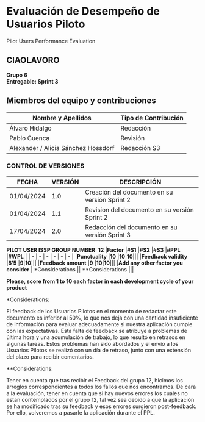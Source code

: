 # Evaluación de Desempeño de Usuarios Piloto
Pilot Users Performance Evaluation 
## CIAOLAVORO
**Grupo 6**
<br>
**Entregable: Sprint 3**

## Miembros del equipo y contribuciones

| Nombre y Apellidos | Tipo de Contribución |
|---------------------|-----------------------|
| Álvaro Hidalgo        | Redacción             |
| Pablo Cuenca         | Revisión              |
| Alexander / Alicia Sánchez Hossdorf         | Redacción S3              |



### CONTROL DE VERSIONES
| FECHA      | VERSIÓN | DESCRIPCIÓN                                      |
|------------|---------|--------------------------------------------------|
| 01/04/2024 | 1.0     | Creación del documento en su versión Sprint 2    |
| 01/04/2024 | 1.1     | Revision del documento en su versión Sprint 2    |
| 17/04/2024 | 2.0     | Redacción del documento en su versión Sprint 3    |

**PILOT USER ISSP GROUP NUMBER: 12** 
|**Factor** |**#S1** |**#S2** |**#S3** |**#PPL** |**#WPL** |
| - | - | - | - | - | - |
|**Punctuality** |**10** |**10**|**10**|||
|**Feedback validity** |**8’5** |**9**|**10**|||
|**Feedback amount** |**9** |**10**|**10**|||
|**Add any other factor you consider** | *Considerations || **Considerations |||

**Please, score from 1 to 10 each factor in each development cycle of your product** 

*Considerations:

El feedback de los Usuarios Pilotos en el momento de redactar este documento es inferior al 50%, lo que nos deja
con una cantidad insuficiente de información para evaluar adecuadamente si nuestra aplicación cumple con las
expectativas. Esta falta de feedback se atribuye a problemas de última hora y una acumulación de trabajo, lo que
resultó en retrasos en algunas tareas. Estos problemas han sido abordados y el envío a los Usuarios Pilotos se realizó
con un día de retraso, junto con una extensión del plazo para recibir comentarios.

**Considerations:

Tener en cuenta que tras recibir el Feedback del grupo 12, hicimos los arreglos correspondientes a todos los fallos que nos encontramos. De cara a la evaluación, tener en cuenta que si hay nuevos errores los cuales no estan contemplados por el grupo 12, tal vez sea debido a que la aplicación se ha modificado tras su feedback y esos errores surgieron post-feedback. Por ello, volveremos a pasarle la aplicación durante el PPL. 
